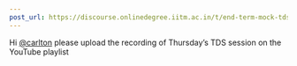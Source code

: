 ```yaml
---
post_url: https://discourse.onlinedegree.iitm.ac.in/t/end-term-mock-tds-jan-25/172333/8
---
```

Hi [@carlton](/u/carlton) please upload the recording of Thursday’s TDS session on the YouTube playlist